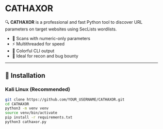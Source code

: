 # CATHAXOR

🔍 **CATHAXOR** is a professional and fast Python tool to discover URL parameters on target websites using SecLists wordlists.

- 🎯 Scans with numeric-only parameters
- ⚡ Multithreaded for speed
- 🎨 Colorful CLI output
- 🔐 Ideal for recon and bug bounty

---

## 🔧 Installation

### Kali Linux (Recommended)

```bash
git clone https://github.com/YOUR_USERNAME/CATHAXOR.git
cd CATHAXOR
python3 -m venv venv
source venv/bin/activate
pip install -r requirements.txt
python3 cathaxor.py
